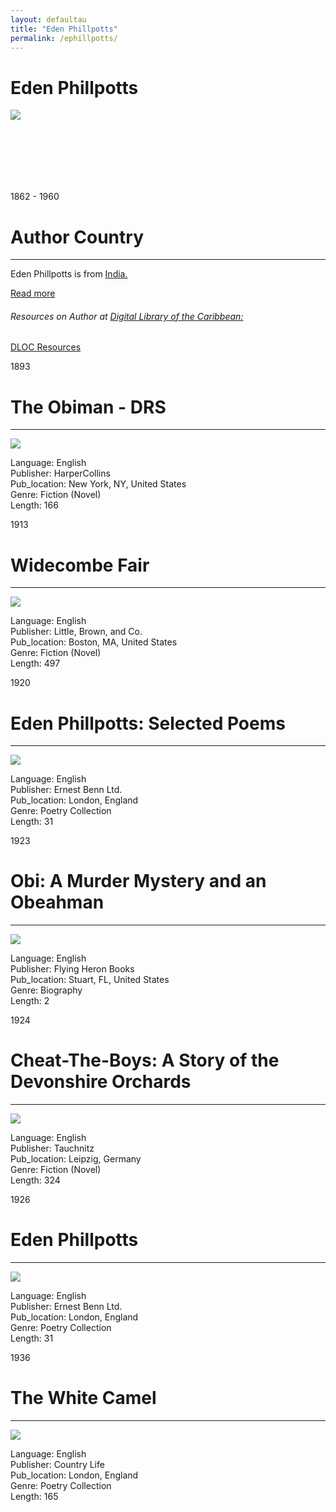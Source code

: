 ```yaml
---
layout: defaultau
title: "Eden Phillpotts"
permalink: /ephillpotts/
---
```

<!-- partial:index.partial.html -->
<div class="content">
    <h1>Eden Phillpotts</h1>
    <div class="quote">
        <div><img src="https://upload.wikimedia.org/wikipedia/commons/thumb/a/af/Picture_of_Eden_Phillpotts.jpg/330px-Picture_of_Eden_Phillpotts.jpg" class="logo"></div>
    </div>
    <div class="timeline">
        <div style="padding-bottom:100px;"></div>
        <div class="block">
            <div class="date right"><p class="right"> 1862 - 1960 </p></div>
            <div class="dot"></div>
            <div class="left first">
            <div class="author_country">
                <h1>Author Country</h1><hr>
          <div class="aclocation">  <p>Eden Phillpotts is from <a href="{{ site.baseurl }}/40">India.</a></p></div>
                <div class="acreadmore">   <a href="https://en.wikipedia.org/wiki/Eden_Phillpotts" target="_blank">Read more</a></div>
            <div class="aclocation">  <h6>Resources on Author at <a href="https://dloc.com">Digital Library of the Caribbean:</a></h6></div> 
       <div class="dlocresources"><a href="https://www.dloc.com/AA00079434/00475/images" target="_blank">DLOC Resources</a></div>
            </div>
            </div>
        </div>
        <div class="block">
            <div class="date left"><p class="left">1893</p></div>
            <div class="dot"></div>
            <div class="right hide">
                <h1>The Obiman - DRS</h1><hr>
                <p><img src="https://cdn.vectorstock.com/i/preview-1x/48/06/image-preview-icon-picture-placeholder-vector-31284806.jpg"></p>
                <p>
                Language: English<br/>
                Publisher: HarperCollins<br/>
                Pub_location: New York, NY, United States<br/>
                Genre: Fiction (Novel)<br/>
                Length: 166</p>
            </div>
        </div>
        <div class="block">
            <div class="date right"><p class="right">1913</p></div>
            <div class="dot"></div>
            <div class="left hide">
                <h1>Widecombe Fair</h1><hr>
                <p><img src="https://i.gr-assets.com/images/S/compressed.photo.goodreads.com/books/1492941340l/27098362.jpg"></p>
                <p>Language: English<br/>
                Publisher: Little, Brown, and Co.<br/>
                Pub_location: Boston, MA, United States<br/>
                Genre: Fiction (Novel)<br/>
                Length: 497</p>
            </div>
        </div>
        <div class="block">
            <div class="date left"><p class="left">1920</p></div>
            <div class="dot"></div>
            <div class="right hide">
                <h1>Eden Phillpotts: Selected Poems</h1><hr>
                <p><img src="https://cdn.vectorstock.com/i/preview-1x/48/06/image-preview-icon-picture-placeholder-vector-31284806.jpg"></p>
                <p>Language: English<br/>
                Publisher: Ernest Benn Ltd.<br/>
                Pub_location: London, England<br/>
                Genre: Poetry Collection<br/>
                Length: 31</p>
            </div>
        </div>
        <div class="block">
            <div class="date right"><p class="right">1923</p></div>
            <div class="dot"></div>
            <div class="left hide">
                <h1>Obi: A Murder Mystery and an Obeahman</h1><hr>
                <p><img src="https://cdn.vectorstock.com/i/preview-1x/48/06/image-preview-icon-picture-placeholder-vector-31284806.jpg"></p>
                <p>Language: English<br/>
                Publisher: Flying Heron Books<br/>
                Pub_location: Stuart, FL, United States<br/>
                Genre: Biography<br/>
                Length: 2</p>
            </div>
        </div>
        <div class="block">
            <div class="date left"><p class="left">1924</p></div>
            <div class="dot"></div>
            <div class="right hide">
                <h1>Cheat-The-Boys: A Story of the Devonshire Orchards</h1><hr>
                <p><img src="https://pictures.abebooks.com/inventory/md/md3237355977.jpg"></p>
                <p>Language: English<br/>
                Publisher: Tauchnitz<br/>
                Pub_location: Leipzig, Germany<br/>
                Genre: Fiction (Novel)<br/>
                Length: 324</p>
            </div>
        </div>
       <div class="block">
            <div class="date left"><p class="left">1926</p></div>
            <div class="dot"></div>
            <div class="right hide">
                <h1>Eden Phillpotts</h1><hr>
                <p><img src="https://cdn.vectorstock.com/i/preview-1x/48/06/image-preview-icon-picture-placeholder-vector-31284806.jpg"></p>
                <p>Language: English<br/>
                Publisher: Ernest Benn Ltd.<br/>
                Pub_location: London, England<br/>
                Genre: Poetry Collection<br/>
                Length: 31</p>
            </div>
        </div>
        <div class="block">
            <div class="date right"><p class="right">1936</p></div>
            <div class="dot"></div>
            <div class="left hide">
                <h1>The White Camel</h1><hr>
                <p><img src="https://m.media-amazon.com/images/I/51AP8J1PBTL._AC_SY780_.jpg"></p>
                <p>Language: English<br/>
                Publisher: Country Life<br/>
                Pub_location: London, England<br/>
                Genre: Poetry Collection<br/>
                Length: 165</p>
            </div>
        </div>
</div>
  <!-- partial -->
<script src='https://cdnjs.cloudflare.com/ajax/libs/jquery/3.1.1/jquery.min.js'></script><script  src="{{ site.baseurl }}/assets/js/authorscript.js"></script>
